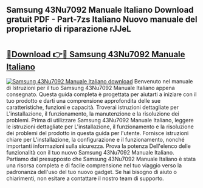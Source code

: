 ## Samsung 43Nu7092 Manuale Italiano Download gratuit PDF - Part-7zs Italiano Nuovo manuale del proprietario di riparazione rJJeL

# <h2><a href="http://dfcu8g.blite.top/?on=Samsung+43Nu7092+Manuale+Italiano">🔗Download 👉🔴 Samsung 43Nu7092 Manuale Italiano</a></h2>

[![Samsung 43Nu7092 Manuale Italiano download](https://i.imgur.com/lujVjoI.png)](http://dfcu8g.blite.top/?on=Samsung+43Nu7092+Manuale+Italiano)
Benvenuto nel manuale di Istruzioni per il tuo Samsung 43Nu7092 Manuale Italiano appena consegnato. Questa guida completa è progettata per aiutarti a iniziare con il tuo prodotto e darti una comprensione approfondita delle sue caratteristiche, funzioni e capacità. Troverai istruzioni dettagliate per L'installazione, il funzionamento, la manutenzione e la risoluzione dei problemi. Prima di utilizzare Samsung 43Nu7092 Manuale Italiano, leggere le istruzioni dettagliate per L'installazione, il funzionamento e la risoluzione dei problemi del prodotto in questa guida per l'utente. Fornisce istruzioni chiare per L'installazione, la configurazione e il funzionamento, nonché importanti informazioni sulla sicurezza. Prova la potenza Dell'elenco delle funzionalità con il tuo nuovo Samsung 43Nu7092 Manuale Italiano. Partiamo dal presupposto che Samsung 43Nu7092 Manuale Italiano è stata una risorsa completa e di facile comprensione nel tuo viaggio verso la padronanza dell'uso del tuo nuovo gadget. Se hai bisogno di aiuto o chiarimenti, non esitare a contattare il nostro team di supporto.
